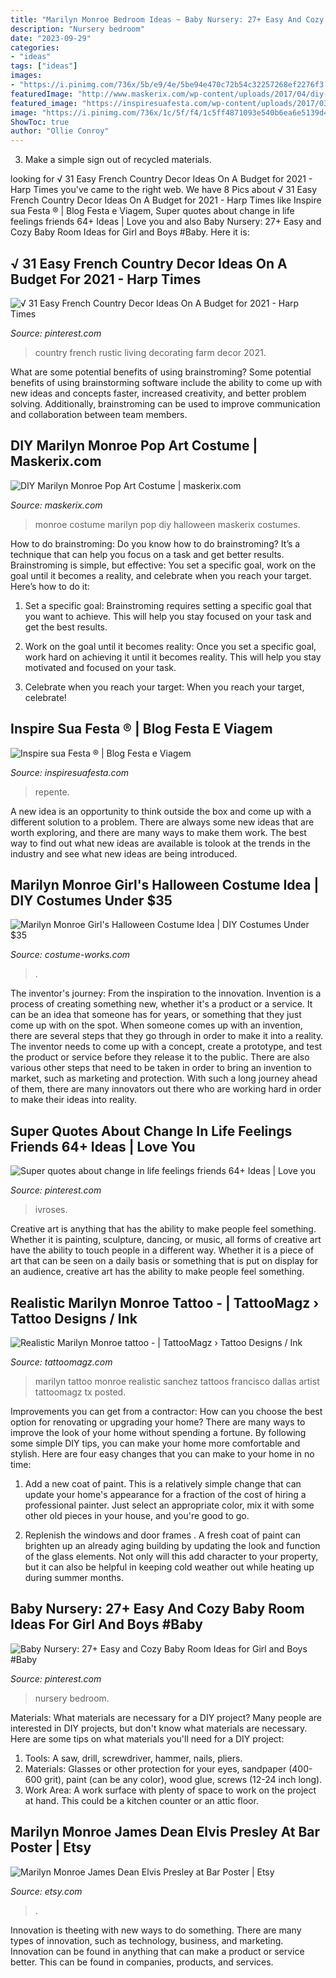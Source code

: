 ```yaml
---
title: "Marilyn Monroe Bedroom Ideas ~ Baby Nursery: 27+ Easy And Cozy Baby Room Ideas For Girl And Boys #baby"
description: "Nursery bedroom"
date: "2023-09-29"
categories:
- "ideas"
tags: ["ideas"]
images:
- "https://i.pinimg.com/736x/5b/e9/4e/5be94e470c72b54c32257268ef2276f3.jpg"
featuredImage: "http://www.maskerix.com/wp-content/uploads/2017/04/diy-marilyn-monroe-pop-art-halloween-costume-idea.jpg"
featured_image: "https://inspiresuafesta.com/wp-content/uploads/2017/03/13529229_1072498349500287_5274181560985881808_n.jpg"
image: "https://i.pinimg.com/736x/1c/5f/f4/1c5ff4871093e540b6ea6e5139d4f821.jpg"
ShowToc: true
author: "Ollie Conroy"
---
```



3. Make a simple sign out of recycled materials.

	

		
looking for √ 31 Easy French Country Decor Ideas On A Budget for 2021 - Harp Times you've came to the right web. We have 8 Pics about √ 31 Easy French Country Decor Ideas On A Budget for 2021 - Harp Times like Inspire sua Festa ® | Blog Festa e Viagem, Super quotes about change in life feelings friends 64+ Ideas | Love you and also Baby Nursery: 27+ Easy and Cozy Baby Room Ideas for Girl and Boys #Baby. Here it is:
		
    
## √ 31 Easy French Country Decor Ideas On A Budget For 2021 - Harp Times

<img loading=lazy src="https://i.pinimg.com/736x/c4/f1/31/c4f131c05f6946c1181e32e91ce037c9.jpg" onerror="this.onerror=null;this.src='https://tse1.mm.bing.net/th?id=OIP.305aQ7EWajLX2eufMFI7TgHaLF&amp;pid=15.1';" alt="√ 31 Easy French Country Decor Ideas On A Budget for 2021 - Harp Times">

_Source: pinterest.com_

>country french rustic living decorating farm decor 2021. 

	

What are some potential benefits of using brainstroming?
Some potential benefits of using brainstorming software include the ability to come up with new ideas and concepts faster, increased creativity, and better problem solving. Additionally, brainstroming can be used to improve communication and collaboration between team members.

    
## DIY Marilyn Monroe Pop Art Costume | Maskerix.com

<img loading=lazy src="http://www.maskerix.com/wp-content/uploads/2017/04/diy-marilyn-monroe-pop-art-halloween-costume-idea.jpg" onerror="this.onerror=null;this.src='https://tse1.mm.bing.net/th?id=OIP.WtVrqAwIWL9xU7qNP05hqQHaEn&amp;pid=15.1';" alt="DIY Marilyn Monroe Pop Art Costume | maskerix.com">

_Source: maskerix.com_

>monroe costume marilyn pop diy halloween maskerix costumes. 

	

How to do brainstroming:
Do you know how to do brainstroming? It’s a technique that can help you focus on a task and get better results. Brainstroming is simple, but effective: You set a specific goal, work on the goal until it becomes a reality, and celebrate when you reach your target. Here’s how to do it: 
1. Set a specific goal: Brainstroming requires setting a specific goal that you want to achieve. This will help you stay focused on your task and get the best results. 

2. Work on the goal until it becomes reality: Once you set a specific goal, work hard on achieving it until it becomes reality. This will help you stay motivated and focused on your task. 

3. Celebrate when you reach your target: When you reach your target, celebrate!

    
## Inspire Sua Festa ® | Blog Festa E Viagem

<img loading=lazy src="https://inspiresuafesta.com/wp-content/uploads/2017/03/13529229_1072498349500287_5274181560985881808_n.jpg" onerror="this.onerror=null;this.src='https://tse1.mm.bing.net/th?id=OIP.2TntJZvg2pBnHpqFBtM2QAHaHa&amp;pid=15.1';" alt="Inspire sua Festa ® | Blog Festa e Viagem">

_Source: inspiresuafesta.com_

>repente. 

	

A new idea is an opportunity to think outside the box and come up with a different solution to a problem. There are always some new ideas that are worth exploring, and there are many ways to make them work. The best way to find out what new ideas are available is tolook at the trends in the industry and see what new ideas are being introduced.

    
## Marilyn Monroe Girl&#039;s Halloween Costume Idea | DIY Costumes Under $35

<img loading=lazy src="https://photos.costume-works.com/full/marilyn_monroe_girl.jpg" onerror="this.onerror=null;this.src='https://tse3.mm.bing.net/th?id=OIP.bcg1NfcV61UQ9y7sOSEHVAHaMZ&amp;pid=15.1';" alt="Marilyn Monroe Girl&#039;s Halloween Costume Idea | DIY Costumes Under $35">

_Source: costume-works.com_

>. 

	

The inventor's journey: From the inspiration to the innovation.
Invention is a process of creating something new, whether it's a product or a service. It can be an idea that someone has for years, or something that they just come up with on the spot. When someone comes up with an invention, there are several steps that they go through in order to make it into a reality. The inventor needs to come up with a concept, create a prototype, and test the product or service before they release it to the public. There are also various other steps that need to be taken in order to bring an invention to market, such as marketing and protection. With such a long journey ahead of them, there are many innovators out there who are working hard in order to make their ideas into reality.

    
## Super Quotes About Change In Life Feelings Friends 64+ Ideas | Love You

<img loading=lazy src="https://i.pinimg.com/736x/5b/e9/4e/5be94e470c72b54c32257268ef2276f3.jpg" onerror="this.onerror=null;this.src='https://tse1.mm.bing.net/th?id=OIP.ExeAQOghexpZqt5VbfOx5gAAAA&amp;pid=15.1';" alt="Super quotes about change in life feelings friends 64+ Ideas | Love you">

_Source: pinterest.com_

>ivroses. 

	

Creative art is anything that has the ability to make people feel something. Whether it is painting, sculpture, dancing, or music, all forms of creative art have the ability to touch people in a different way. Whether it is a piece of art that can be seen on a daily basis or something that is put on display for an audience, creative art has the ability to make people feel something.

    
## Realistic Marilyn Monroe Tattoo - | TattooMagz › Tattoo Designs / Ink

<img loading=lazy src="https://tattoomagz.com/wp-content/uploads/2014/02/Realistic-Marilyn-Monroe-tattoo.jpg" onerror="this.onerror=null;this.src='https://tse3.mm.bing.net/th?id=OIP.nk73bbUcJr1dDmb9urLWAgHaMP&amp;pid=15.1';" alt="Realistic Marilyn Monroe tattoo - | TattooMagz › Tattoo Designs / Ink">

_Source: tattoomagz.com_

>marilyn tattoo monroe realistic sanchez tattoos francisco dallas artist tattoomagz tx posted. 

	

Improvements you can get from a contractor: How can you choose the best option for renovating or upgrading your home?
There are many ways to improve the look of your home without spending a fortune. By following some simple DIY tips, you can make your home more comfortable and stylish. Here are four easy changes that you can make to your home in no time:
1. Add a new coat of paint. This is a relatively simple change that can update your home's appearance for a fraction of the cost of hiring a professional painter. Just select an appropriate color, mix it with some other old pieces in your house, and you're good to go.

2. Replenish the windows and door frames . A fresh coat of paint can brighten up an already aging building by updating the look and function of the glass elements. Not only will this add character to your property, but it can also be helpful in keeping cold weather out while heating up during summer months.


    
## Baby Nursery: 27+ Easy And Cozy Baby Room Ideas For Girl And Boys #Baby

<img loading=lazy src="https://i.pinimg.com/736x/1c/5f/f4/1c5ff4871093e540b6ea6e5139d4f821.jpg" onerror="this.onerror=null;this.src='https://tse1.mm.bing.net/th?id=OIP.Q9JnmOc7XP7oUSj7o193-gHaJ4&amp;pid=15.1';" alt="Baby Nursery: 27+ Easy and Cozy Baby Room Ideas for Girl and Boys #Baby">

_Source: pinterest.com_

>nursery bedroom. 

	

Materials: What materials are necessary for a DIY project?
Many people are interested in DIY projects, but don't know what materials are necessary. Here are some tips on what materials you'll need for a DIY project:
1. Tools: A saw, drill, screwdriver, hammer, nails, pliers.
2. Materials: Glasses or other protection for your eyes, sandpaper (400-600 grit), paint (can be any color), wood glue, screws (12-24 inch long).
3. Work Area: A work surface with plenty of space to work on the project at hand. This could be a kitchen counter or an attic floor.

    
## Marilyn Monroe James Dean Elvis Presley At Bar Poster | Etsy

<img loading=lazy src="https://i.etsystatic.com/28014936/r/il/5aa31e/2976330080/il_fullxfull.2976330080_6vmz.jpg" onerror="this.onerror=null;this.src='https://tse3.mm.bing.net/th?id=OIP.rMhwMu3bvThkezed__CXigHaE8&amp;pid=15.1';" alt="Marilyn Monroe James Dean Elvis Presley at Bar Poster | Etsy">

_Source: etsy.com_

>. 

	

Innovation is theeting with new ways to do something. There are many types of innovation, such as technology, business, and marketing. Innovation can be found in anything that can make a product or service better. This can be found in companies, products, and services.

